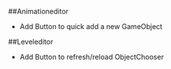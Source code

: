 

##Animationeditor
- Add Button to quick add a new GameObject

##Leveleditor
- Add Button to refresh/reload ObjectChooser